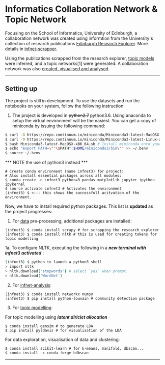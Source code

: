 # Informatics Collaboration Network & Topic Network
Focusing on the School of Informatics, University of Edinburgh, a collaboration network was created using informtion from the University's collection of research publications [Edinburgh Research Explorer](http://www.research.ed.ac.uk/portal/en/organisations/school-of-informatics(d9a3581f-93a4-4d74-bf29-14c86a1da9f4).html "School of Informatics - Edinburgh Research Explorer"). More details in [infnet-scrapper](./infnet-scrapper/notebooks).

Using the publications scrapped from the research explorer, [topic models](./topicModel/notebooks) were inferred, and a topic networks[1] were generated. A collaboration network was also [created, visualised and analysed](./infnet-analysis/notebooks).

---

## Setting up
The project is still in development. To use the datasets and run the notebooks on your system, follow the following instruction:

1. The project is developed in <s>python2.7</s> python3.6. Using anaconda to setup the virtual environment will be the easiest. You can get a copy of miniconda by issuing the following command:
```bash
$ curl -O https://repo.continuum.io/miniconda/Miniconda3-latest-MacOSX-x86_64.sh # For MacOSX
$ curl -O https://repo.continuum.io/miniconda/Miniconda3-latest-Linux-x86.sh # For linux/ubuntu
$ bash Miniconda3-latest-MacOSX-x86_64.sh # Install miniconda onto your system
$ echo "export PATH=\""\$PATH":$HOME/miniconda3/bin\"" >> ~/.benv
$ source ~/.benv
```

*** NOTE the use of python3 instead ***
```
# Create conda environment (name infnet3) for project:
# Also install essential packages across all modules:
$ conda create -n infnet3 python=3 pandas matplotlib jupyter ipython ipykernel
$ source activate infnet3 # Activates the environment
(infnet3) $ <--- this shows the successfull acitvation of the environment.
```

Now, we have to install required python packages. This list is **updated** as the project progresses:

1. For [data](./data) pre-processing, additional packages are installed:
```
(infnet3) $ conda install scrapy # for scrapping the research explorer
(infnet3) $ conda install nltk # this is used for creating tokens for topic modelling
```

1a. To configure NLTK, executing the following in a ***new terminal with infnet3 activated*** :
```bash
(infnet3) $ python to launch a python3 shell
> import nltk
> nltk.download('stopwords') # select `yes` when prompt.
> nltk.download('WordNet')
```


2. For [infnet-analysis](./infnet-analysis):
```
(infnet3) $ conda install networkx numpy
(infnet3) $ pip install python-louvain # community detection package
```
<!-- $ pip install powerlaw # for estimating the distribution of degrees in network -->


3. For [topic modelling](./topicModel):
<!-- Before we input the publications into LDA, there is a need to apply ***standard NLP techniques pre-processing*** to create the Bag-of-words (BOW) representation of the text data: `tokenize -> stopping -> stemming`

To that end, the following packages are required:
```
$ pip install pystemmer
```

 -->

For topic modelling using ***latent diriclet allocation***
```
$ conda install gensim # to generate LDA
$ pip install pyldavis # for visualisation of the LDA
```

For data exploration, visualisation of data and clustering:
```
$ conda install scikit-learn # for k-means, manifold, dbscan...
$ conda install -c conda-forge hdbscan
```

<!-- ## Express setup
If you already have conda installed, you can use the `environment.yml` file to setup the infnet experiment:
```bash
$ conda env create -n infnet -f environment.yml
```-->

---
